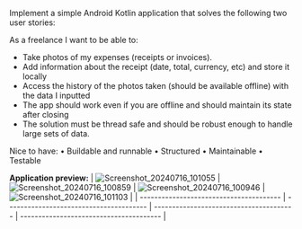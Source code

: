 Implement a simple Android Kotlin application that solves the following two user stories:

As a freelance I want to be able to:
- Take photos of my expenses (receipts or invoices).
- Add information about the receipt (date, total, currency, etc) and store it locally
- Access the history of the photos taken (should be available offline) with the data I inputted
- The app should work even if you are offline and should maintain its state after closing
- The solution must be thread safe and should be robust enough to handle large sets
of data.

Nice to have:
• Buildable and runnable
• Structured
• Maintainable
• Testable


**Application preview:**
| ![Screenshot_20240716_101055](https://github.com/user-attachments/assets/a2b0957c-b6db-43bf-b6aa-b0ee5a1f4a7f) | ![Screenshot_20240716_100859](https://github.com/user-attachments/assets/ae10f0eb-b63b-4f8c-96c0-ab83b4987ca0) | ![Screenshot_20240716_100946](https://github.com/user-attachments/assets/d0d50ef9-b63f-48a4-927d-bb98554f643c) | ![Screenshot_20240716_101103](https://github.com/user-attachments/assets/482e5edf-6ebe-4cbe-ae49-f8c05b747eb4) |
| --------------------------------------- | --------------------------------------- | --------------------------------------- | --------------------------------------- |
